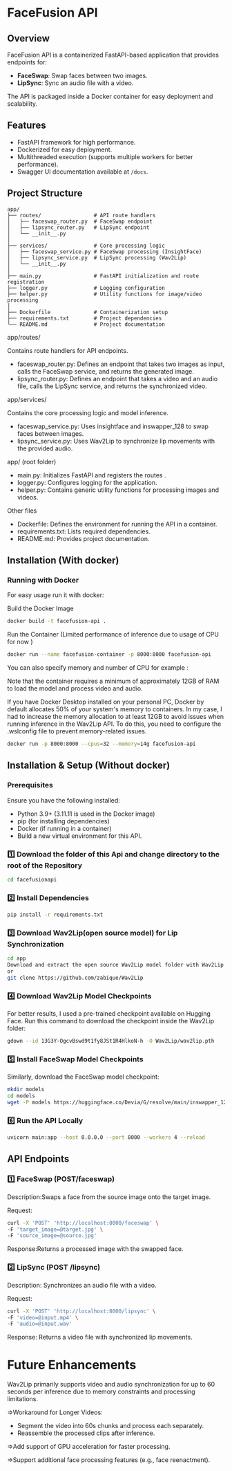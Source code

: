 # FaceFusion API

## Overview
FaceFusion API is a containerized FastAPI-based application that provides endpoints for:

- **FaceSwap**: Swap faces between two images.
- **LipSync**: Sync an audio file with a video.

The API is packaged inside a Docker container for easy deployment and scalability.

## Features
- FastAPI framework for high performance.
- Dockerized for easy deployment.
- Multithreaded execution (supports multiple workers for better performance).
- Swagger UI documentation available at `/docs`.



## Project Structure

```plaintext
app/
├── routes/                 # API route handlers
│   ├── faceswap_router.py  # FaceSwap endpoint
│   ├── lipsync_router.py   # LipSync endpoint
│   └── __init__.py
│
├── services/               # Core processing logic
│   ├── faceswap_service.py # FaceSwap processing (InsightFace)
│   ├── lipsync_service.py  # LipSync processing (Wav2Lip)
│   └── __init__.py
│
├── main.py                 # FastAPI initialization and route registration
├── logger.py               # Logging configuration
├── helper.py               # Utility functions for image/video processing
│
├── Dockerfile              # Containerization setup
├── requirements.txt        # Project dependencies
└── README.md               # Project documentation
```

app/routes/

Contains route handlers for API endpoints.

- faceswap_router.py: Defines an endpoint that takes two images as input, calls the FaceSwap service, and returns the generated image.
- lipsync_router.py: Defines an endpoint that takes a video and an audio file, calls the LipSync service, and returns the synchronized video.

app/services/

Contains the core processing logic and model inference.

- faceswap_service.py: Uses insightface and inswapper_128 to swap faces between images.
- lipsync_service.py: Uses Wav2Lip to synchronize lip movements with the provided audio.

app/ (root folder)

- main.py: Initializes FastAPI and registers the routes .
- logger.py: Configures logging for the application.
- helper.py: Contains generic utility functions for processing images and videos.

Other files

- Dockerfile: Defines the environment for running the API in a container.
- requirements.txt: Lists required dependencies.
- README.md: Provides project documentation.


## Installation  (With docker)

###   Running with Docker
For easy usage run it with docker:

Build the Docker Image
```bash
docker build -t facefusion-api .
```
Run the Container (Limited performance of inference due to usage of  CPU for now )
```bash
docker run --name facefusion-container -p 8000:8000 facefusion-api
```
You can also specify memory and number of CPU  for example :

Note that the container requires a minimum of approximately 12GB of RAM to load the model and process video and audio.

If you have Docker Desktop installed on your personal PC, Docker by default allocates 50% of your system's memory to containers. In my case, I had to increase the memory allocation to at least 12GB to avoid issues when running inference in the Wav2Lip API.
To do this, you need to configure the .wslconfig file to prevent memory-related issues.
```bash
docker run -p 8000:8000 --cpus=32 --memory=14g facefusion-api

```

## Installation & Setup (Without docker)

### Prerequisites
Ensure you have the following installed:
- Python 3.9+ (3.11.11 is used in the Docker image)
- pip (for installing dependencies)
- Docker (if running in a container)
- Build a new virtual environment for this API.

### 1️⃣ Download the folder of this Api and change directory to the root of the Repository
```bash
cd facefusionapi

```

### 2️⃣ Install Dependencies
```bash
pip install -r requirements.txt
```

### 3️⃣ Download Wav2Lip(open source model) for Lip Synchronization
```bash
cd app
Download and extract the open source Wav2Lip model folder with Wav2Lip name from  https://github.com/zabique/Wav2Lip
or 
git clone https://github.com/zabique/Wav2Lip
```

### 4️⃣ Download Wav2Lip Model Checkpoints
For better results, I used a pre-trained checkpoint available on Hugging Face.  Run this command to download the checkpoint inside the Wav2Lip folder:

```bash
gdown --id 13G3Y-OgcvBswd9t1fy8JSt1R4HlkoN-h -O Wav2Lip/wav2lip.pth
```

### 5️⃣ Install FaceSwap Model Checkpoints
Similarly, download the FaceSwap model checkpoint:

```bash
mkdir models
cd models
wget -P models https://huggingface.co/Devia/G/resolve/main/inswapper_128.onnx
```
###  6️⃣  Run the API Locally
```bash
uvicorn main:app --host 0.0.0.0 --port 8000 --workers 4 --reload
```


## API Endpoints
### 1️⃣  FaceSwap (POST/faceswap)
Description:Swaps a face from the source image onto the target image.

Request:

```bash
curl -X 'POST' 'http://localhost:8000/faceswap' \
-F 'target_image=@target.jpg' \
-F 'source_image=@source.jpg'
```
Response:Returns a processed image with the swapped face.

### 2️⃣   LipSync (POST /lipsync)
Description: Synchronizes an audio file with a video.

Request:
```bash
curl -X 'POST' 'http://localhost:8000/lipsync' \
-F 'video=@input.mp4' \
-F 'audio=@input.wav'
```
Response:
Returns a video file with synchronized lip movements.



# Future Enhancements

Wav2Lip primarily supports video and audio synchronization for up to 60 seconds per inference due to memory constraints and processing limitations. 

=>Workaround for Longer Videos:

  *  Segment the video into 60s chunks and process each separately.
  * Reassemble the processed clips after inference.

=>Add support of GPU acceleration for faster processing.

=>Support additional face processing features (e.g., face reenactment).





